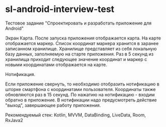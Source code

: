 # sl-android-interview-test

Тестовое задание "Спроектировать и разработать приложение для Android"

Экран Карта.
После запуска приложения отображается карта. На карте отображается маркер. Список координат маркера хранится в заранее записанном хранилище. Хранилище представляет из себя локальную базу данных, заполняемую на старте приложения. Раз в 5 секунд из хранилища приходит следующее значение координат и маркер с новыми координатами отображается на карте.

 

Нотификация.

Если приложение свернуть, то необходимо отобразить нотификацию в шторке смартфона с координатами пользователя. Координаты также обновляются раз в 15 секунд. По нажатию на нотификацию - входим обратно в приложение. В нотификации надо предусмотреть действие "выход", завершающее работу приложения.

Рекомендуемый стек: Kotlin, MVVM, DataBinding, LiveData, Room, RxJava2
